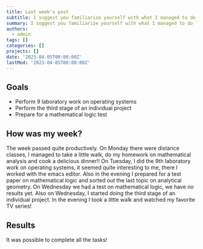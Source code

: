 ```yaml
---
title: Last week's post
subtitle: I suggest you familiarize yourself with what I managed to do last week!
summary: I suggest you familiarize yourself with what I managed to do last week!
authors:
  - admin
tags: []
categories: []
projects: []
date: '2023-04-05T00:00:00Z'
lastMod: '2023-04-05T00:00:00Z'
---
```


## Goals

- Perform 9 laboratory work on operating systems
- Perform the third stage of an individual project
- Prepare for a mathematical logic test

## How was my week?

The week passed quite productively. On Monday there were distance classes, I managed to take a little walk, do my homework on mathematical analysis and cook a delicious dinner!! On Tuesday, I did the 9th laboratory work on operating systems, it seemed quite interesting to me, there I worked with the emacs editor. Also in the evening I prepared for a test paper on mathematical logic and sorted out the last topic on analytical geometry. On Wednesday we had a test on mathematical logic, we have no results yet. Also on Wednesday, I started doing the third stage of an individual project. In the evening I took a little walk and watched my favorite TV series!

## Results

It was possible to complete all the tasks!
